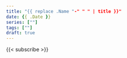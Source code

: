 ```yaml
---
title: "{{ replace .Name "-" " " | title }}"
date: {{ .Date }}
series: [""]
tags: [""]
draft: true
---
```




{{< subscribe >}}
